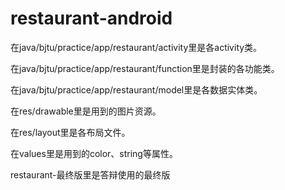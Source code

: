 # restaurant-android

在java/bjtu/practice/app/restaurant/activity里是各activity类。

在java/bjtu/practice/app/restaurant/function里是封装的各功能类。

在java/bjtu/practice/app/restaurant/model里是各数据实体类。

在res/drawable里是用到的图片资源。

在res/layout里是各布局文件。

在values里是用到的color、string等属性。



restaurant-最终版里是答辩使用的最终版
